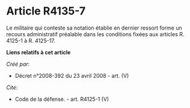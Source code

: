 # Article R4135-7

Le militaire qui conteste sa notation établie en dernier ressort forme un recours administratif préalable dans les conditions
fixées aux articles R. 4125-1 à R. 4125-17.

**Liens relatifs à cet article**

_Créé par_:

  - Décret n°2008-392 du 23 avril 2008 - art. (V)

_Cite_:

  - Code de la défense. - art. R4125-1 (V)
